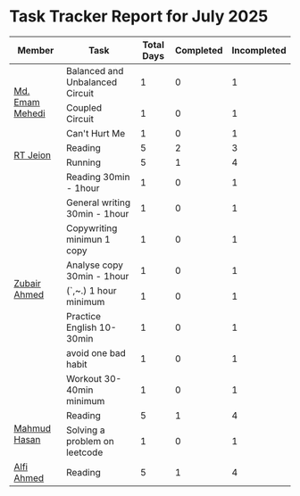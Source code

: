 # Task Tracker Report for July 2025


<table>
<thead>
<tr>
<th>Member</th>
<th>Task</th>
<th>Total Days</th>
<th>Completed</th>
<th>Incompleted</th>
</tr>
</thead>

<tbody>

<tr>
<td rowspan="3"><a href="https://github.com/mdemammehedi-159">Md. Emam Mehedi</a></td>
<td>Balanced and Unbalanced Circuit</td>
<td>1</td>
<td>0</td>
<td>1</td>
</tr>


<tr>
<td>Coupled Circuit</td>
<td>1</td>
<td>0</td>
<td>1</td>
</tr>


<tr>
<td>Can't Hurt Me</td>
<td>1</td>
<td>0</td>
<td>1</td>
</tr>


<tr>
<td rowspan="2"><a href="https://github.com/RT-Jeion">RT Jeion</a></td>
<td>Reading</td>
<td>5</td>
<td>2</td>
<td>3</td>
</tr>


<tr>
<td>Running</td>
<td>5</td>
<td>1</td>
<td>4</td>
</tr>


<tr>
<td rowspan="8"><a href="https://github.com/zubair-rex">Zubair Ahmed</a></td>
<td>Reading 30min - 1hour</td>
<td>1</td>
<td>0</td>
<td>1</td>
</tr>


<tr>
<td>General writing 30min - 1hour</td>
<td>1</td>
<td>0</td>
<td>1</td>
</tr>


<tr>
<td>Copywriting minimun 1 copy</td>
<td>1</td>
<td>0</td>
<td>1</td>
</tr>


<tr>
<td>Analyse copy 30min - 1hour</td>
<td>1</td>
<td>0</td>
<td>1</td>
</tr>


<tr>
<td>(`,~.) 1 hour minimum</td>
<td>1</td>
<td>0</td>
<td>1</td>
</tr>


<tr>
<td>Practice English 10-30min</td>
<td>1</td>
<td>0</td>
<td>1</td>
</tr>


<tr>
<td>avoid one bad habit</td>
<td>1</td>
<td>0</td>
<td>1</td>
</tr>


<tr>
<td>Workout 30-40min minimum</td>
<td>1</td>
<td>0</td>
<td>1</td>
</tr>


<tr>
<td rowspan="2"><a href="https://github.com/mahmud1223">Mahmud Hasan</a></td>
<td>Reading</td>
<td>5</td>
<td>1</td>
<td>4</td>
</tr>


<tr>
<td>Solving a problem on leetcode</td>
<td>1</td>
<td>0</td>
<td>1</td>
</tr>


<tr>
<td rowspan="1"><a href="https://github.com/alfiahmed160">Alfi Ahmed</a></td>
<td>Reading</td>
<td>5</td>
<td>1</td>
<td>4</td>
</tr>


</tbody>
</table>
